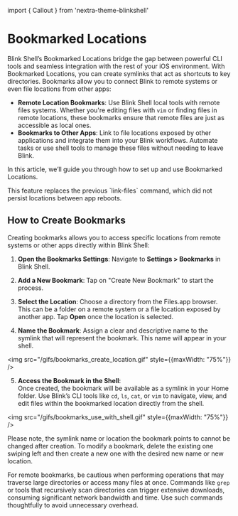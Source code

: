 import { Callout } from 'nextra-theme-blinkshell'

# Bookmarked Locations

Blink Shell’s Bookmarked Locations bridge the gap between powerful CLI tools and seamless integration with the rest of your iOS environment. With Bookmarked Locations, you can create symlinks that act as shortcuts to key directories. Bookmarks allow you to connect Blink to remote systems or even file locations from other apps:

- **Remote Location Bookmarks**: Use Blink Shell local tools with remote files systems. Whether you're editing files with `vim` or finding files in remote locations, these bookmarks ensure that remote files are just as accessible as local ones.  
- **Bookmarks to Other Apps**: Link to file locations exposed by other applications and integrate them into your Blink workflows. Automate tasks or use shell tools to manage these files without needing to leave Blink. 

In this article, we’ll guide you through how to set up and use Bookmarked Locations.  

<Callout>
This feature replaces the previous `link-files` command, which did not persist locations between app reboots.
</Callout>

## How to Create Bookmarks

Creating bookmarks allows you to access specific locations from remote systems or other apps directly within Blink Shell:

1. **Open the Bookmarks Settings**: Navigate to **Settings > Bookmarks** in Blink Shell.

2. **Add a New Bookmark**: Tap on "Create New Bookmark" to start the process.

3. **Select the Location**: Choose a directory from the Files.app browser. This can be a folder on a remote system or a file location exposed by another app. Tap **Open** once the location is selected.

4. **Name the Bookmark**: Assign a clear and descriptive name to the symlink that will represent the bookmark. This name will appear in your shell.

<img src="/gifs/bookmarks_create_location.gif" style={{maxWidth: "75%"}} />

5. **Access the Bookmark in the Shell**:  
   Once created, the bookmark will be available as a symlink in your Home folder. Use Blink’s CLI tools like `cd`, `ls`, `cat`, or `vim` to navigate, view, and edit files within the bookmarked location directly from the shell.

<img src="/gifs/bookmarks_use_with_shell.gif" style={{maxWidth: "75%"}} />

Please note, the symlink name or location the bookmark points to cannot be changed after creation. To modify a bookmark, delete the existing one swiping left and then create a new one with the desired new name or new location.

For remote bookmarks, be cautious when performing operations that may traverse large directories or access many files at once. Commands like `grep` or tools that recursively scan directories can trigger extensive downloads, consuming significant network bandwidth and time. Use such commands thoughtfully to avoid unnecessary overhead.